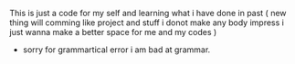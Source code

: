 This is just a code for my self and learning what i have done in past ( new thing will comming like project and stuff i donot make any body impress i just wanna make a better space for me and my codes )
-  sorry for grammartical error i am bad at grammar.
